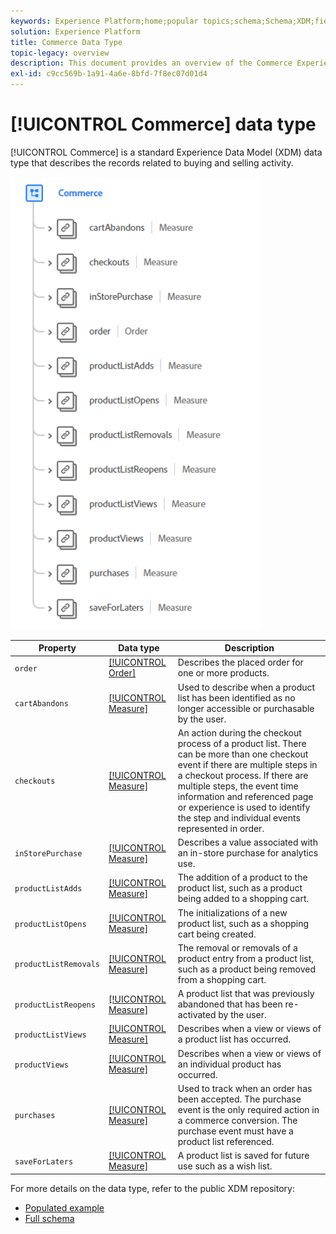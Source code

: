 ```yaml
---
keywords: Experience Platform;home;popular topics;schema;Schema;XDM;fields;schemas;Schemas;commerce;datatype;data-type;data type;
solution: Experience Platform
title: Commerce Data Type
topic-legacy: overview
description: This document provides an overview of the Commerce Experience Data Model (XDM) data type.
exl-id: c9cc569b-1a91-4a6e-8bfd-7f8ec07d01d4
---
```

# [!UICONTROL Commerce] data type

[!UICONTROL Commerce] is a standard Experience Data Model (XDM) data type that describes the records related to buying and selling activity.

<img src='../images/data-types/commerce.PNG' width=400 /><br />

| Property | Data type | Description |
| --- | --- | --- |
| `order` | [[!UICONTROL Order]](./order.md) | Describes the placed order for one or more products. |
| `cartAbandons` | [[!UICONTROL Measure]](./measure.md) | Used to describe when a product list has been identified as no longer accessible or purchasable by the user. |
| `checkouts` | [[!UICONTROL Measure]](./measure.md) | An action during the checkout process of a product list. There can be more than one checkout event if there are multiple steps in a checkout process. If there are multiple steps, the event time information and referenced page or experience is used to identify the step and individual events represented in order. |
| `inStorePurchase` | [[!UICONTROL Measure]](./measure.md) | Describes a value associated with an in-store purchase for analytics use. |
| `productListAdds` | [[!UICONTROL Measure]](./measure.md) | The addition of a product to the product list, such as a product being added to a shopping cart. |
| `productListOpens` | [[!UICONTROL Measure]](./measure.md) | The initializations of a new product list, such as a shopping cart being created. |
| `productListRemovals` | [[!UICONTROL Measure]](./measure.md) | The removal or removals of a product entry from a product list, such as a product being removed from a shopping cart. |
| `productListReopens` | [[!UICONTROL Measure]](./measure.md) | A product list that was previously abandoned that has been re-activated by the user. |
| `productListViews` | [[!UICONTROL Measure]](./measure.md) | Describes when a view or views of a product list has occurred. |
| `productViews` | [[!UICONTROL Measure]](./measure.md) | Describes when a view or views of an individual product has occurred. |
| `purchases` | [[!UICONTROL Measure]](./measure.md) | Used to track when an order has been accepted. The purchase event is the only required action in a commerce conversion. The purchase event must have a product list referenced. |
| `saveForLaters` | [[!UICONTROL Measure]](./measure.md) | A product list is saved for future use such as a wish list. |

For more details on the data type, refer to the public XDM repository:

* [Populated example](https://github.com/adobe/xdm/blob/master/components/datatypes/marketing/commerce.example.1.json)
* [Full schema](https://github.com/adobe/xdm/blob/master/components/datatypes/marketing/commerce.schema.json)
